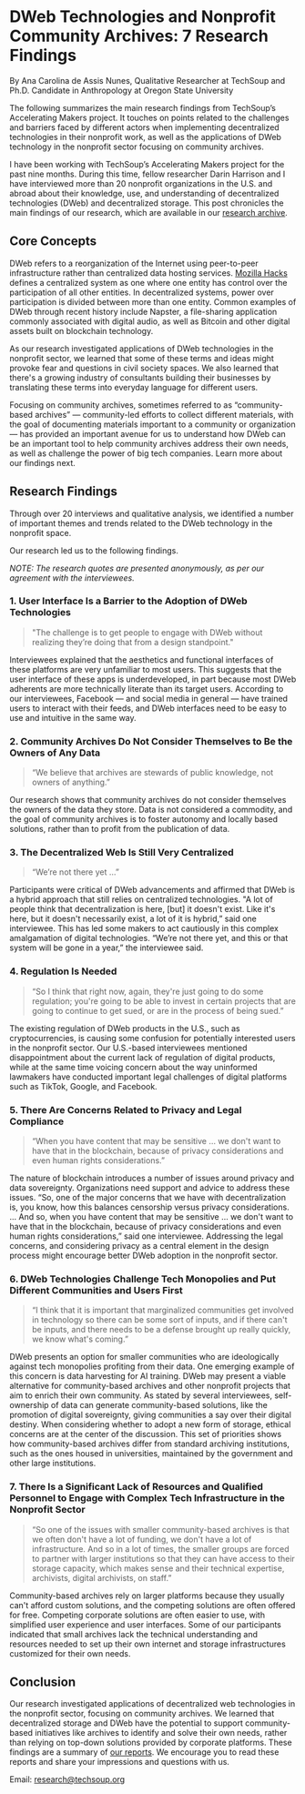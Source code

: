 # DWeb Technologies and Nonprofit Community Archives: 7 Research Findings

By Ana Carolina de Assis Nunes, Qualitative Researcher at TechSoup and Ph.D. Candidate in Anthropology at Oregon State University

The following summarizes the main research findings from TechSoup’s Accelerating Makers project. It touches on points related to the challenges and barriers faced by different actors when implementing decentralized technologies in their nonprofit work, as well as the applications of DWeb technology in the nonprofit sector focusing on community archives. 

I have been working with TechSoup’s Accelerating Makers project for the past nine months. During this time, fellow researcher Darin Harrison and I have interviewed more than 20 nonprofit organizations in the U.S. and abroad about their knowledge, use, and understanding of decentralized technologies (DWeb) and decentralized storage. This post chronicles the main findings of our research, which are available in our [research archive](https://acceleratingmakers.publicgoodapphouse.org/downloads).


## Core Concepts

DWeb refers to a reorganization of the Internet using peer-to-peer infrastructure rather than centralized data hosting services. [Mozilla Hacks](https://hacks.mozilla.org/2018/07/introducing-the-d-web/) defines a centralized system as one where one entity has control over the participation of all other entities. In decentralized systems, power over participation is divided between more than one entity. Common examples of DWeb through recent history include Napster, a file-sharing application commonly associated with digital audio, as well as Bitcoin and other digital assets built on blockchain technology. 

As our research investigated applications of DWeb technologies in the nonprofit sector, we  learned that some of these terms and ideas might provoke fear and questions in civil society spaces. We also learned that there's a growing industry of consultants building their businesses by translating these terms into everyday language for different users. 

Focusing on community archives, sometimes referred to as “community-based archives” — community-led efforts to collect different materials, with the goal of documenting materials important to a community or organization —  has provided an important avenue for us to understand how DWeb can be an important tool to help community archives address their own needs, as well as challenge the power of big tech companies. Learn more about our findings next. 


## Research Findings	

Through over 20 interviews and qualitative analysis, we identified a number of important themes and trends related to the DWeb technology in the nonprofit space. 

Our research led us to the following findings.

_NOTE: The research quotes are presented anonymously, as per our agreement with the interviewees._


### 1. User Interface Is a Barrier to the Adoption of DWeb Technologies  

 > "The challenge is to get people to engage with DWeb without realizing they’re doing that from a design standpoint."

Interviewees explained that the aesthetics and functional interfaces of these platforms are very unfamiliar to most users. This suggests that the user interface of these apps is underdeveloped, in part because most DWeb adherents are more technically literate than its target users. According to our interviewees, Facebook — and social media in general — have trained users to interact with their feeds, and DWeb interfaces need to be easy to use and intuitive in the same way.


### 2. Community Archives Do Not Consider Themselves to Be the Owners of Any Data 

> “We believe that archives are stewards of public knowledge, not owners of anything.”

Our research shows that community archives do not consider themselves the owners of the data they store. Data is not considered a commodity, and the goal of community archives is to foster autonomy and locally based solutions, rather than to profit from the publication of data.


### 3. The Decentralized Web Is Still Very Centralized
> “We’re not there yet …”

Participants were critical of DWeb advancements and affirmed that DWeb is a hybrid approach that still relies on centralized technologies. "A lot of people think that decentralization is here, [but] it doesn't exist. Like it's here, but it doesn't necessarily exist, a lot of it is hybrid,” said one interviewee. This has led some makers to act cautiously in this complex amalgamation of digital technologies. “We’re not there yet, and this or that system will be gone in a year,” the interviewee said.


### 4. Regulation Is Needed

> “So I think that right now, again, they're just going to do some regulation; you're going to be able to invest in certain projects that are going to continue to get sued, or are in the process of being sued.”

The existing regulation of DWeb products in the U.S., such as cryptocurrencies, is causing some confusion for potentially interested users in the nonprofit sector. Our U.S.-based interviewees mentioned disappointment about the current lack of regulation of digital products, while at the same time voicing concern about the way uninformed lawmakers have conducted important legal challenges of digital platforms such as TikTok, Google, and Facebook.


### 5. There Are Concerns Related to Privacy and Legal Compliance 

> “When you have content that may be sensitive … we don't want to have that in the blockchain, because of privacy considerations and even human rights considerations.”

The nature of blockchain introduces a number of issues around privacy and data sovereignty. Organizations need support and advice to address these issues. “So, one of the major concerns that we have with decentralization is, you know, how this balances censorship versus privacy considerations. ... And so, when you have content that may be sensitive … we don't want to have that in the blockchain, because of privacy considerations and even human rights considerations,” said one interviewee. Addressing the legal concerns, and considering privacy as a central element in the design process might encourage better DWeb adoption in the nonprofit sector.


### 6. DWeb Technologies Challenge Tech Monopolies and Put Different Communities and Users First

> “I think that it is important that marginalized communities get involved in technology so there can be some sort of inputs, and if there can't be inputs, and there needs to be a defense brought up really quickly, we know what's coming.”

DWeb presents an option for smaller communities who are ideologically against tech monopolies profiting from their data. One emerging example of this concern is data harvesting for AI training. DWeb may present a viable alternative for community-based archives and other nonprofit projects that aim to enrich their own community. As stated by several interviewees, self-ownership of data can generate community-based solutions, like the promotion of digital sovereignty, giving communities a say over their digital destiny. When considering whether to adopt a new form of storage, ethical concerns are at the center of the discussion. This set of priorities shows how community-based archives differ from standard archiving institutions, such as the ones housed in universities, maintained by the government and other large institutions.


### 7. There Is a Significant Lack of Resources and Qualified Personnel to Engage with Complex Tech Infrastructure in the Nonprofit Sector

> “So one of the issues with smaller community-based archives is that we often don't have a lot of funding, we don't have a lot of infrastructure. And so in a lot of times, the smaller groups are forced to partner with larger institutions so that they can have access to their storage capacity, which makes sense and their technical expertise, archivists, digital archivists, on staff.”

Community-based archives rely on larger platforms because they usually can't afford custom solutions, and the competing solutions are often offered for free. Competing corporate solutions are often easier to use, with simplified user experience and user interfaces. Some of our participants indicated that small archives lack the technical understanding and resources needed to set up their own internet and storage infrastructures customized for their own needs.


## Conclusion 

Our research investigated applications of decentralized web technologies in the nonprofit sector, focusing on community archives. We learned that decentralized storage and DWeb have the potential to support community-based initiatives like archives to identify and solve their own needs, rather than relying on top-down solutions provided by corporate platforms. These findings are a summary of [our reports](https://acceleratingmakers.publicgoodapphouse.org/downloads). We encourage you to read these reports and share your impressions and questions with us.  

Email: research@techsoup.org

